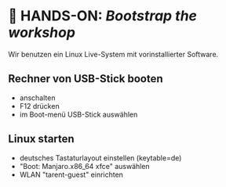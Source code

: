 # :construction_worker: HANDS-ON: _Bootstrap the workshop_

Wir benutzen ein Linux Live-System mit vorinstallierter Software.

## Rechner von USB-Stick booten
   
  * anschalten
  * F12 drücken
  * im Boot-menü USB-Stick auswählen

## Linux starten

  * deutsches Tastaturlayout einstellen (keytable=de)
  * "Boot: Manjaro.x86_64 xfce" auswählen
  * WLAN "tarent-guest" einrichten
